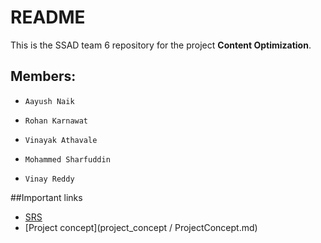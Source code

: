 # README #

This is the SSAD team 6 repository for the project **Content Optimization**.

## Members:
*     Aayush Naik
*     Rohan Karnawat
*     Vinayak Athavale
*     Mohammed Sharfuddin
*     Vinay Reddy

##Important links
* [SRS](SRS)
* [Project concept](project_concept / ProjectConcept.md)